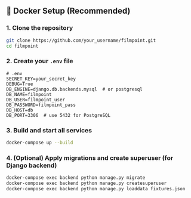 ## 🐳 Docker Setup (Recommended)

### 1. Clone the repository

```bash
git clone https://github.com/your_username/filmpoint.git
cd filmpoint
```

### 2. Create your `.env` file

```env
# .env
SECRET_KEY=your_secret_key
DEBUG=True
DB_ENGINE=django.db.backends.mysql  # or postgresql
DB_NAME=filmpoint
DB_USER=filmpoint_user
DB_PASSWORD=filmpoint_pass
DB_HOST=db
DB_PORT=3306  # use 5432 for PostgreSQL
```

### 3. Build and start all services

```bash
docker-compose up --build
```

### 4. (Optional) Apply migrations and create superuser (for Django backend)

```bash
docker-compose exec backend python manage.py migrate
docker-compose exec backend python manage.py createsuperuser
docker-compose exec backend python manage.py loaddata fixtures.json
```
